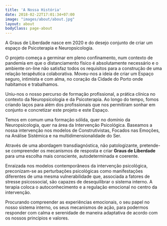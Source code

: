```yaml
---
title: 'A Nossa História'
date: 2018-02-22T17:01:34+07:00
image: "images/about/about.jpg"
layout: about
bodyClass: page-about
---
```


A Graus de Liberdade nasce em 2020 e do desejo conjunto de criar um espaço de Psicoterapia e Neuropsicologia.

O projeto começa a germinar em pleno confinamento, num contexto de pandemia em que o distanciamento físico é absolutamente necessário e o ambiente on-line não satisfaz todos os requisitos para a construção de uma relação terapêutica colaborativa. Moveu-nos a ideia de criar um Espaço seguro, intimista e com alma, no coração da Cidade do Porto onde habitamos e trabalhamos.

Uniu-nos o nosso percurso de formação profissional, a prática clínica no contexto da Neuropsicologia e da Psicoterapia. Ao longo do tempo, fomos criando laços para além dos profissionais que nos permitiram sonhar em conjunto e concretizar este projeto e este Espaço.

Temos em comum uma formação sólida, quer no domínio da Neuropsicologia, quer na área da Intervenção Psicológica. Baseamos a nossa intervenção nos modelos de Construtivistas, Focados nas Emoções, na Análise Sistémica e na multidimensionalidade do Ser.

Através de uma abordagem transdiagnóstica, não patologizante, pretende-se compreender os mecanismos de resposta e criar **Graus de Liberdade** para uma escolha mais consciente, autodeterminada e coerente.

Enraizada nos modelos contemporâneos da intervenção psicológica, preconizam-se as perturbações psicológicas como manifestações diferentes de uma mesma vulnerabilidade que, associada a fatores de stresse psicossocial, são capazes de desequilibrar o sistema interno. A terapia coloca o autoconhecimento e a regulação emocional no centro da intervenção.

Procurando compreender as experiências emocionais, o seu papel no nosso sistema interno, os seus mecanismos de ação, para podermos responder com calma e serenidade de maneira adaptativa de acordo com os nossos princípios e valores.
